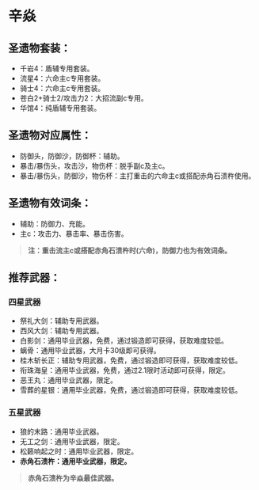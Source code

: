# 辛焱

## 圣遗物套装：
- 千岩4：盾辅专用套装。
- 流星4：六命主c专用套装。
- 骑士4：六命主c专用套装。
- 苍白2+骑士2/攻击力2：大招流副c专用。
- 华馆4：纯盾辅专用套装。

## 圣遗物对应属性：
- 防御头，防御沙，防御杯：辅助。
- 暴击/暴伤头，攻击沙，物伤杯：脱手副c及主c。
- 暴击/暴伤头，防御沙，物伤杯：主打重击的六命主c或搭配赤角石溃杵使用。

## 圣遗物有效词条：
- 辅助：防御力、充能。
- 主c：攻击力、暴击率、暴击伤害。

>**注：重击流主c或搭配赤角石溃杵时(六命)，防御力也为有效词条。**


## 推荐武器：
### 四星武器
- 祭礼大剑：辅助专用武器。
- 西风大剑：辅助专用武器。
- 白影剑：通用毕业武器，免费，通过锻造即可获得，获取难度较低。
- 螭骨：通用毕业武器，大月卡30级即可获得。
- 桂木斩长正：辅助专用武器，免费，通过锻造即可获得，获取难度较低。
- 衔珠海皇：通用毕业武器，免费，通过2.1限时活动即可获得，限定。
- 恶王丸：通用毕业武器，限定。
- 雪葬的星银：通用毕业武器，免费，通过锻造即可获得，获取难度较低。

### 五星武器
- 狼的末路：通用毕业武器。
- 无工之剑：通用毕业武器，限定。
- 松籁响起之时：通用毕业武器，限定。
- **赤角石溃杵：通用毕业武器，限定。**

>**赤角石溃杵为辛焱最佳武器。**

